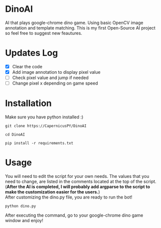 # DinoAI
AI that plays google-chrome dino game. Using basic OpenCV image annotation and template matching.
This is my first Open-Source AI project so feel free to suggest new feautures.
# Updates Log
- [x] Clear the code
- [x] Add image annotation to display pixel value
- [ ] Check pixel value and jump if needed
- [ ] Change pixel x depending on game speed
# Installation
Make sure you have python installed :)
```
git clone https://CapernicusPY/DinoAI
```
```
cd DinoAI
```
```
pip install -r requirements.txt
```
# Usage
You will need to edit the script for your own needs. The values that you need to change, are listed in the comments located at the top of the script.\
(**After the AI is completed, I will probably add argparse to the script to make the customization easier for the users.**)\
After customizing the dino.py file, you are ready to run the bot! 
```
python dino.py
```
After executing the command, go to your google-chrome dino game window and enjoy!
